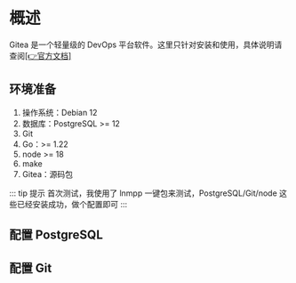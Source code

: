 # 概述

Gitea 是一个轻量级的 DevOps 平台软件。这里只针对安装和使用，具体说明请查阅[[👉官方文档]](https://docs.gitea.com/zh-cn/)

## 环境准备

1. 操作系统：Debian 12
2. 数据库：PostgreSQL >= 12
3. Git
4. Go：>= 1.22
5. node >= 18
6. make
7. Gitea：源码包

::: tip 提示
首次测试，我使用了 lnmpp 一键包来测试，PostgreSQL/Git/node 这些已经安装成功，做个配置即可
:::

## 配置 PostgreSQL

## 配置 Git
